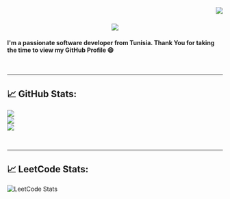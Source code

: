 <img align="right" src="https://visitor-badge.laobi.icu/badge?page_id=mohamedhedi1.mohamedhedi1" />

<h1 align="center">
    <img src="https://readme-typing-svg.herokuapp.com/?font=Righteous&size=35&center=true&vCenter=true&width=500&height=70&duration=4000&lines=Hi+There!+👋;+I'm+Mohamed&thinsp;El&thinsp;Hedi+Hamdi!;" />
</h1>

<h4>I'm a passionate software developer from Tunisia. Thank You for taking the time to view my GitHub Profile 😄</h4>

<br/>
<hr/>

## 📈 GitHub Stats:
![](https://github-readme-stats.vercel.app/api?username=mohamedhedi1&theme=react&hide_border=true&include_all_commits=false&count_private=true)<br>
![](https://github-readme-streak-stats.herokuapp.com/?user=mohamedhedi1&theme=react&hide_border=true)<br>
![](https://github-readme-stats.vercel.app/api/top-langs/?username=mohamedhedi1&theme=react&hide_border=true&include_all_commits=false&count_private=true&layout=compact)

<br/>
<hr/>

## 📈 LeetCode Stats:
![LeetCode Stats](https://leetcard.jacoblin.cool/mohamedhedi1?theme=nord&font=Abhaya%20Libre)
